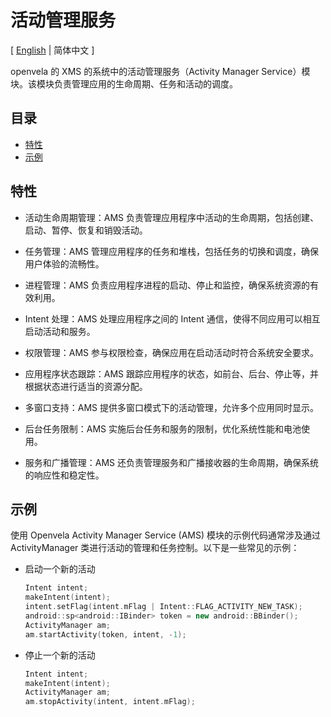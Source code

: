# 活动管理服务

\[ [English](README.md) | 简体中文 \]

openvela 的 XMS 的系统中的活动管理服务（Activity Manager Service）模块。该模块负责管理应用的生命周期、任务和活动的调度。

## 目录

- [特性](#特性)
- [示例](#示例)

## 特性

- 活动生命周期管理：AMS 负责管理应用程序中活动的生命周期，包括创建、启动、暂停、恢复和销毁活动。

- 任务管理：AMS 管理应用程序的任务和堆栈，包括任务的切换和调度，确保用户体验的流畅性。

- 进程管理：AMS 负责应用程序进程的启动、停止和监控，确保系统资源的有效利用。

- Intent 处理：AMS 处理应用程序之间的 Intent 通信，使得不同应用可以相互启动活动和服务。

- 权限管理：AMS 参与权限检查，确保应用在启动活动时符合系统安全要求。

- 应用程序状态跟踪：AMS 跟踪应用程序的状态，如前台、后台、停止等，并根据状态进行适当的资源分配。

- 多窗口支持：AMS 提供多窗口模式下的活动管理，允许多个应用同时显示。

- 后台任务限制：AMS 实施后台任务和服务的限制，优化系统性能和电池使用。

- 服务和广播管理：AMS 还负责管理服务和广播接收器的生命周期，确保系统的响应性和稳定性。

## 示例

使用 Openvela Activity Manager Service (AMS) 模块的示例代码通常涉及通过 ActivityManager 类进行活动的管理和任务控制。以下是一些常见的示例：

- 启动一个新的活动

    ```c++
    Intent intent;
    makeIntent(intent);
    intent.setFlag(intent.mFlag | Intent::FLAG_ACTIVITY_NEW_TASK);
    android::sp<android::IBinder> token = new android::BBinder();
    ActivityManager am;
    am.startActivity(token, intent, -1);
    ```

- 停止一个新的活动

    ```c++
    Intent intent;
    makeIntent(intent);
    ActivityManager am;
    am.stopActivity(intent, intent.mFlag);
    ```